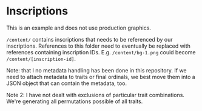 # Inscriptions

This is an example and does not use production graphics.

`/content/` contains inscriptions that needs to be referenced by our inscriptions. References to this folder need to eventually be replaced with references containing inscription IDs. E.g. `/content/bg-1.png` could become `/content/[inscription-id]`.

Note: that I no metadata handling has been done in this repository. If we need to attach metadata to traits or final ordinals, we best move them into a JSON object that can contain the metadata, too. 

Note 2: I have not dealt with exclusions of particular trait combinations. We're generating all permutations possible of all traits. 
